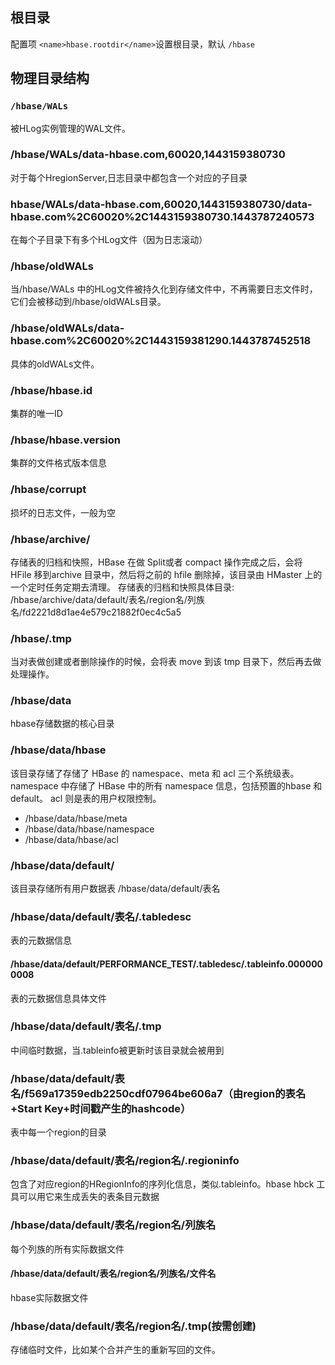 ## 根目录

配置项 `<name>hbase.rootdir</name>`设置根目录，默认 `/hbase`

## 物理目录结构

### `/hbase/WALs`

被HLog实例管理的WAL文件。

### /hbase/WALs/data-hbase.com,60020,1443159380730
对于每个HregionServer,日志目录中都包含一个对应的子目录

### hbase/WALs/data-hbase.com,60020,1443159380730/data-hbase.com%2C60020%2C1443159380730.1443787240573
在每个子目录下有多个HLog文件（因为日志滚动）

### /hbase/oldWALs
当/hbase/WALs 中的HLog文件被持久化到存储文件中，不再需要日志文件时，它们会被移动到/hbase/oldWALs目录。

### /hbase/oldWALs/data-hbase.com%2C60020%2C1443159381290.1443787452518
具体的oldWALs文件。

### /hbase/hbase.id
集群的唯一ID

### /hbase/hbase.version
集群的文件格式版本信息

### /hbase/corrupt
损坏的日志文件，一般为空

### /hbase/archive/
存储表的归档和快照，HBase 在做 Split或者 compact 操作完成之后，会将 HFile 移到archive 目录中，然后将之前的 hfile 删除掉，该目录由 HMaster 上的一个定时任务定期去清理。
存储表的归档和快照具体目录:
/hbase/archive/data/default/表名/region名/列族名/fd2221d8d1ae4e579c21882f0ec4c5a5

### /hbase/.tmp
当对表做创建或者删除操作的时候，会将表 move 到该 tmp 目录下，然后再去做处理操作。

### /hbase/data
hbase存储数据的核心目录
### /hbase/data/hbase
该目录存储了存储了 HBase 的 namespace、meta 和 acl 三个系统级表。
namespace 中存储了 HBase 中的所有 namespace 信息，包括预置的hbase 和 default。
acl 则是表的用户权限控制。

- /hbase/data/hbase/meta
- /hbase/data/hbase/namespace
- /hbase/data/hbase/acl

### /hbase/data/default/
该目录存储所有用户数据表
/hbase/data/default/表名

### /hbase/data/default/表名/.tabledesc
表的元数据信息
#### /hbase/data/default/PERFORMANCE_TEST/.tabledesc/.tableinfo.0000000008
表的元数据信息具体文件

### /hbase/data/default/表名/.tmp
中间临时数据，当.tableinfo被更新时该目录就会被用到

### /hbase/data/default/表名/f569a17359edb2250cdf07964be606a7（由region的表名+Start Key+时间戳产生的hashcode）
表中每一个region的目录

### /hbase/data/default/表名/region名/.regioninfo
包含了对应region的HRegionInfo的序列化信息，类似.tableinfo。hbase hbck 工具可以用它来生成丢失的表条目元数据

### /hbase/data/default/表名/region名/列族名
每个列族的所有实际数据文件

#### /hbase/data/default/表名/region名/列族名/文件名
hbase实际数据文件

### /hbase/data/default/表名/region名/.tmp(按需创建)
存储临时文件，比如某个合并产生的重新写回的文件。